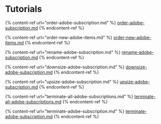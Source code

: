 # Tutorials

{% content-ref url="order-adobe-subscription.md" %}
[order-adobe-subscription.md](order-adobe-subscription.md)
{% endcontent-ref %}

{% content-ref url="order-new-adobe-items.md" %}
[order-new-adobe-items.md](order-new-adobe-items.md)
{% endcontent-ref %}

{% content-ref url="rename-adobe-subscription.md" %}
[rename-adobe-subscription.md](rename-adobe-subscription.md)
{% endcontent-ref %}

{% content-ref url="downsize-adobe-subscription.md" %}
[downsize-adobe-subscription.md](downsize-adobe-subscription.md)
{% endcontent-ref %}

{% content-ref url="upsize-adobe-subscription.md" %}
[upsize-adobe-subscription.md](upsize-adobe-subscription.md)
{% endcontent-ref %}

{% content-ref url="terminate-all-adobe-subscriptions.md" %}
[terminate-all-adobe-subscriptions.md](terminate-all-adobe-subscriptions.md)
{% endcontent-ref %}

{% content-ref url="terminate-adobe-subscription.md" %}
[terminate-adobe-subscription.md](terminate-adobe-subscription.md)
{% endcontent-ref %}
